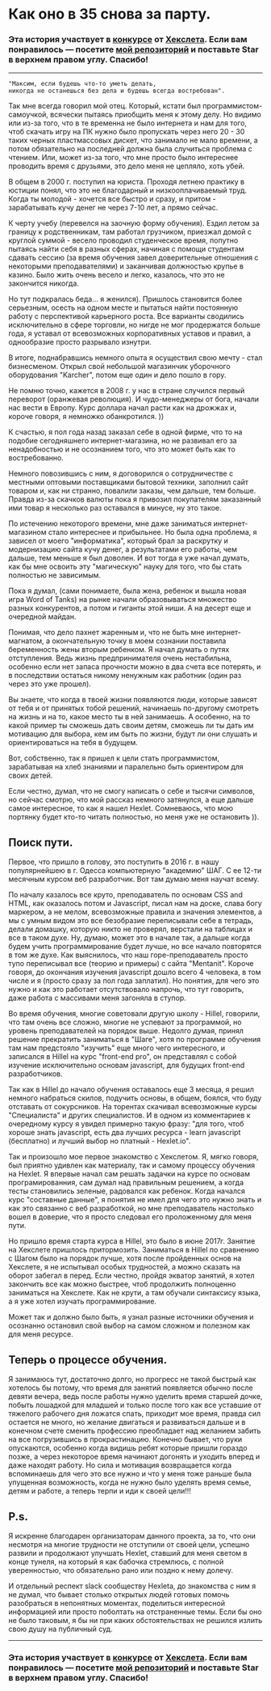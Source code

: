 # Как оно в 35 снова за парту.

### Эта история участвует в [конкурсе](http://mystory.hexlet.io/) от [Хекслета](https://ru.hexlet.io/). Если вам понравилось — посетите [мой репозиторий](https://github.com/Bodrus/our-stories/new/master/stories/Bodrus.Maxim.md) и поставьте Star в верхнем правом углу. Спасибо!
---


    "Максим, если будешь что-то уметь делать, 
    никогда не останешься без дела и будешь всегда востребован".
    
Так мне всегда говорил мой отец. Который, кстати был программистом-самоучкой, всячески пытаясь приобщить меня к этому делу. 
Но видимо или из-за того, что в те временна не было интернета и нам для того, чтоб скачать игру на ПК нужно было пропускать через него 20 - 30 таких черных пластмассовых дискет, что занимало не мало времени, а потом обязательно на последней должна была случиться проблема с чтением. Или, может из-за того, что мне просто было интереснее проводить время с друзьями, это дело меня не цепляло, хоть убей.

В общем в 2000 г. поступил на юриста. Проходя летнею практику в юстиции понял, что это не благодарный и низкооплачиваемый труд. Когда ты молодой - хочется все быстро и сразу, и притом - зарабатывать кучу денег не через 7-10 лет, а прямо сейчас.
 
К черту учебу (перевелся на заочную форму обучения). Ездил летом за границу к родственникам, там работал грузчиком, приезжал домой с круглой суммой - весело проводил студенческое время, попутно пытаясь найти себя в разных сферах, начиная с помощи студентам сдавать сессию (за время обучения завел доверительные отношения с некоторыми преподавателями) и заканчивая должностью крупье в казино. Было жить очень весело и легко, казалось, что это не закончится никогда.

Но тут подкралась беда... я женился). Пришлось становится более серьезным, осесть на одном месте и пытаться найти постоянную работу с перспективой карьерного роста. 
Все варианты сводились исключительно в сфере торговли, но нигде не мог продержатся больше года, я уставал от всевозможных корпоративных уставов и правил, а однообразие просто разрывало изнутри.

В итоге, поднабравшись немного опыта я осуществил свою мечту - стал бизнесменом. Открыл свой небольшой магазинчик уборочного оборудования "Karcher", потом еще один и дело пошло в гору.

Не помню точно, кажется в 2008 г. у нас в стране случился первый переворот (оранжевая революция). И чудо-менеджеры от бога, начали нас вести в Европу. Курс доллара начал расти как на дрожжах и, короче говоря, я немножко обанкротился. ))

К счастью, я пол года назад заказал себе в одной фирме, что то на подобие сегодняшнего интернет-магазина, но не развивал его за ненадобностью и не осознанием того, что это может быть как то востребованно.

Немного повозившись с ним, я договорился о сотрудничестве с местными оптовыми поставщиками бытовой техники, заполнил сайт товаром и, как ни странно, повалили заказы, чем дальше, тем больше. Правда из-за скачков валюты пока я привозил покупателям заказанный ими товар я несколько раз оставался в минусе, ну это такое.

По истечению некоторого времени, мне даже заниматься интернет-магазином стало интереснее и прибыльнее. Но была одна проблема, я зависел от моего "информатика", который брал за раскрутку и модернизацию сайта кучу денег, а результатами его работы, чем дальше, тем меньше я был доволен. 
И вот тогда я уже начал думать, как бы мне освоить эту "магическую" науку для того, что бы стать полностью не зависимым.

Пока я думал, (сами понимаете, была жена, ребенок и вышла новая игра Word of Tanks) на рынке 
начали образовываться множество разных конкурентов, а потом и гиганты этой ниши. А на десерт еще и очередной майдан.

Понимая, что дело пахнет жаренным и, что не быть мне интернет-магнатом, а окончательную точку в моем сознании поставила беременность жены вторым ребенком. Я начал думать о путях отступления.
Ведь жизнь предпринимателя очень нестабильна, особенно если нет запаса прочности можно в два счета все потерять, и в последствии остаться никому ненужным как работник (один раз через это уже прошел).

Вы знаете, что когда в твоей жизни появляются люди, которые зависят от тебя и от принятых тобой решений, начинаешь по-другому смотреть на жизнь и на то, какое место ты в ней занимаешь. А особенно, на то какой пример ты сможешь дать своим детям, сможешь ли ты дать им мотивацию для выбора, кем им быть по жизни, будут ли они слушать и ориентироваться на тебя в будущем.

Вот, собственно, так я пришел к цели стать программистом, зарабатывая на хлеб знаниями и паралельно быть ориентиром для своих детей.

Если честно, думал, что не смогу написать о себе и тысячи символов, но сейчас смотрю, что мой рассказ немного затянулся, а еще дальше самое интересное, то как я нашел Hexlet. Сомневаюсь, что мою портянку будет кто-то читать полностью, но меня уже не остановить )).

## Поиск пути.

Первое, что пришло в голову, это поступить в 2016 г. в нашу популярнейшею в г. Одесса компьютерную  "академию" ШАГ. С ее 12-ти месячным курсом веб разработчик. Вот там думаю меня научат всему.

По началу казалось все круто, преподаватель по основам CSS and HTML, как оказалось потом и Javascript, писал нам на доске, слава богу маркером, а не мелом, всевозможные правила и значения элементов, а мы с умным видом это все безобразие переписывали себе в тетрадь, делали домашку, которую никто не проверял, верстали на таблицах и все в таком духе.
Ну, думаю, может это в начале так, а дальше когда будем учить программирование будет лучше, но все начало повторятся в том же духе. Как выяснилось, что наш горе-преподаватель просто тупо переписывал все (теорию и примеры) с сайта "Mentanit". 
Короче говоря, до окончания изучения javascript дошло всего 4 человека, в том числе и я (просто сразу за пол года заплатил).
Но понятия, для чего это нужно и как это работает отсутствовало напрочь, что тут говорить, даже работа с массивами меня загоняла в ступор.

Во время обучения, многие советовали другую школу - Hillel, говорили, что там очень все сложно, многие не успевают за программой, но уровень преподавателей на порядок выше. Недолго думая, принял решение прекратить заниматься в "Шаге", хотя по программе обучения там нам предстояло "изучить" еще много чего интересного, и записался в Hillel на курс "front-end pro", он представлял с собой изучение исключительно основам javascript, для будущих front-end разработчиков. 

Так как в Hillel до начало обучения оставалось еще 3 месяца, я решил немного набраться скилов, подучить основы, в общем, боялся, что буду отставать от сокурсников. 
На торентах скачивал всевозможные курсы "Специалиста" и других специалистов. 
И в одном из комментариев к очередному курсу я увидел примерно такую фразу: 
"для того, чтоб хороше знать javascript, есть два лучших ресурса - learn javascript (бесплатно) и лучший выбор но платный - Hexlet.io".

Так и произошло мое первое знакомство с Хекслетом. Я, мягко говоря, был приятно удивлен как материалу, так и самому процессу обучения на Hexlet. Я впервые начал сам решать задачки на курсе по основам програмированния, сам думал над правильным решением, а когда тесты становились зеленые, радовался как ребенок. Когда начался курс "составные данные", я понятия не имел для чего это нужно знать и как это связанно с веб разработкой, но мне преподаватель настолько вошел в доверие, что я просто следовал его проложенному для меня пути. 

Но пришло время старта курса в Hillel, это было в июне 2017г. Занятие на Хекслете пришлось притормозить. Заниматься в Hillel по сравнению с Шагом было на порядок лучше, хотя после пройденных основ на Хекслете, я не испытывал особых трудностей, а можно сказать на оборот забегал в перед. Если честно, пройдя экватор занятий, я хотел закончить все как можно быстрее, чтоб продолжить полноценно заниматься на Хекслете.
Как не крути, а там обучали синтаксису языка, а я уже хотел изучать программирование.

Может так и должно было быть, я узнал разные источники обучения и осознанно остановил свой выбор на самом сложном и полезном как для меня ресурсе.


## Теперь о процессе обучения.

Я занимаюсь тут, достаточно долго, но прогресс не такой быстрый как хотелось бы потому, что время для занятий появляется обычно после девяти вечера, ведь после работы нужно уделить время старшей дочке, побыть лошадкой для младшей и только после того как все уставшие от тяжелого рабочего дня ложатся спать, приходит мое время, правда сил остается не много, но желание двигаться и развиваться дальше и в конечном счете сменить профессию преобладает над желанием забить на все погрузившись в прокрастинацию.
Конечно бывает, что руки опускаются, особенно когда видишь ребят которые пришли гораздо позже, а через некоторое время начинают догонять и уходить вперед и даже находят работу.
Но сила и мотивация возвращается когда вспоминаешь для чего это все нужно и что у меня тоже раньше была упущенная возможность, когда не нужно было уделять время семье, детям и работе, а теперь терпи и иди к своей цели!!!

## P.s.

Я искренне благодарен организаторам данного проекта, за то, что они несмотря на многие трудности не отступили от своей цели, успешно развили и продолжают улучшать Hexlet, ставший для меня светом в конце тунеля, на который я как бабочка стремлюсь, с полной уверенностью, что обязательно рано или поздно к нему долечу.

И отдельный респект slack сообществу Hexleta, до знакомства с ним я не думал, что бывает столько открытых людей готовых помочь разобраться в непонятных моментах, поделиться интересной информацией или просто поболтать на отстраненные темы. Если бы оно не было таковым, я бы ни при каких обстоятельствах не решился излить свою душу на публичный суд.


---
### Эта история участвует в [конкурсе](http://mystory.hexlet.io/) от [Хекслета](https://ru.hexlet.io/). Если вам понравилось — посетите [мой репозиторий](https://github.com/Bodrus/our-stories/new/master/stories/Bodrus.Maxim.md) и поставьте Star в верхнем правом углу. Спасибо!

